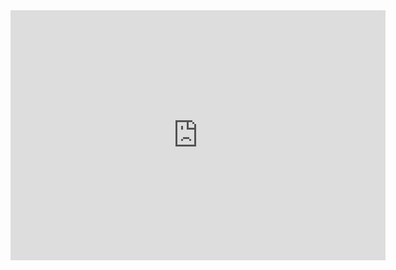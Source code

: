 <!DOCTYPE html>
<html lang="en" data-color-mode="auto" data-light-theme="light" data-dark-theme="dark">
  <body>

  <iframe src="https://leshow123.github.io/DC-Dashboard/" style="border:0px #ffffff none;" 
          name="dc-dash" scrolling="no" frameborder="1" marginheight="0px" marginwidth="0px" 
          height="400px" width="600px" allowfullscreen>
  </iframe>

  </body>
</html>

